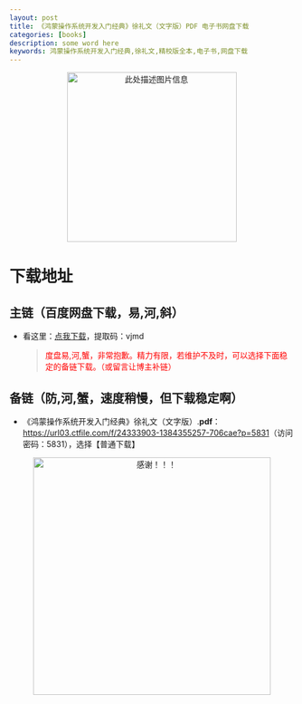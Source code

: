 ```yaml
---
layout: post
title: 《鸿蒙操作系统开发入门经典》徐礼文（文字版）PDF 电子书网盘下载
categories: [books]
description: some word here
keywords: 鸿蒙操作系统开发入门经典,徐礼文,精校版全本,电子书,网盘下载
---
```


<div align="center"><img src="https://qweree.cn/wp-content/uploads/2024/10/hmczxtkfrmjd-tuya.jpg" alt="此处描述图片信息" width="300px" height="auto"></div>

# 下载地址

## 主链（百度网盘下载，易,河,斜）

- 看这里：[点我下载](https://pan.baidu.com/s/1iMXUbSbtZQZjDcqDmnWUyw?pwd=vjmd)，提取码：vjmd

  > <p style="color:red" >度盘易,河,蟹，非常抱歉。精力有限，若维护不及时，可以选择下面稳定的备链下载。（或留言让博主补链）</p>

## 备链（防,河,蟹，速度稍慢，但下载稳定啊）

- 《鸿蒙操作系统开发入门经典》徐礼文（文字版）.**pdf**：<https://url03.ctfile.com/f/24333903-1384355257-706cae?p=5831>（访问密码：5831），选择【普通下载】

<div align="center"><img src="https://pic.imgdb.cn/item/6707df6bd29ded1a8ce37031.gif" alt="感谢！！！" width="420px" height="auto"/></div>
